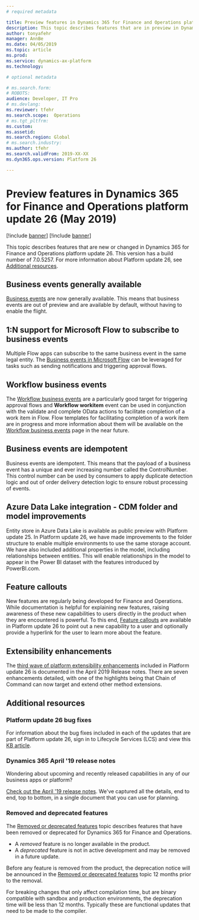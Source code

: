 ```yaml
---
# required metadata

title: Preview features in Dynamics 365 for Finance and Operations platform update 26 (May 2019)
description: This topic describes features that are in preview in Dynamics 365 for Finance and Operations platform update 26 (May 2019). 
author: tonyafehr
manager: AnnBe
ms.date: 04/05/2019
ms.topic: article
ms.prod: 
ms.service: dynamics-ax-platform
ms.technology: 

# optional metadata

# ms.search.form: 
# ROBOTS: 
audience: Developer, IT Pro
# ms.devlang: 
ms.reviewer: tfehr
ms.search.scope:  Operations
# ms.tgt_pltfrm: 
ms.custom: 
ms.assetid:
ms.search.region: Global
# ms.search.industry: 
ms.author: tfehr
ms.search.validFrom: 2019-XX-XX
ms.dyn365.ops.version: Platform 26

---
```

# Preview features in Dynamics 365 for Finance and Operations platform update 26 (May 2019)

[!include [banner](../includes/banner.md)]
[!include [banner](../includes/preview-banner.md)]

This topic describes features that are new or changed in Dynamics 365 for Finance and Operations platform update 26. This version has a build number of 7.0.5257. For more information about Platform update 26, see [Additional resources](whats-new-platform-update-26.md#additional-resources).

## Business events generally available
[Business events](../../dev-itpro/business-events/home-page) are now generally available. This means that business events are out of preview and are available by default, without having to enable the flight. 

## 1:N support for Microsoft Flow to subscribe to business events
Multiple Flow apps can subscribe to the same business event in the same legal entity. The [Business events in Microsoft Flow](../../dev-itpro/business-events/business-events-flow) can be leveraged for tasks such as sending notifications and triggering approval flows. 

## Workflow business events
The [Workflow business events](../../dev-itpro/business-events/business-events-workflow) are a particularly good target for triggering approval flows and **Workflow workitem** event can be used in conjunction with the validate and complete OData actions to facilitate completion of a work item in Flow. Flow templates for facilitating completion of a work item are in progress and more information about them will be available on the [Workflow business events](../../dev-itpro/business-events/business-events-workflow) page in the near future.

## Business events are idempotent
Business events are idempotent. This means that the payload of a business event has a unique and ever increasing number called the ControlNumber. This control number can be used by consumers to apply duplicate detection logic and out of order delivery detection logic to ensure robust processing of events.

## Azure Data Lake integration - CDM folder and model improvements 
Entity store in Azure Data Lake is available as public preview with Platform update 25. In Platform update 26, we have made improvements to the folder structure to enable multiple environments to use the same storage account. We have also included additional properties in the model, including relationships between entities. This will enable relationships in the model to appear in the Power BI dataset with the features introduced by PowerBI.com.

## Feature callouts
New features are regularly being developed for Finance and Operations. While documentation is helpful for explaining new features, raising awareness of these new capabilities to users directly in the product when they are encountered is powerful. To this end, [Feature callouts](../../dev-itpro/user-interface/feature-callouts.md) are available in Platform update 26 to point out a new capability to a user and optionally provide a hyperlink for the user to learn more about the feature.  

## Extensibility enhancements
The [third wave of platform extensibility enhancements](https://docs.microsoft.com/en-us/business-applications-release-notes/April19/dynamics365-finance-operations/platform-extensibility3) included in Platform update 26 is documented in the April 2019 Release notes. There are seven enhancements detailed, with one of the highlights being that Chain of Command can now target and extend other method extensions.

## Additional resources

### Platform update 26 bug fixes
For information about the bug fixes included in each of the updates that are part of Platform update 26, sign in to Lifecycle Services (LCS) and view this [KB article](https://fix.lcs.dynamics.com).

### Dynamics 365 April '19 release notes
Wondering about upcoming and recently released capabilities in any of our business apps or platform?

[Check out the April '19 release notes](https://docs.microsoft.com/en-us/business-applications-release-notes/April19/index). We've captured all the details, end to end, top to bottom, in a single document that you can use for planning.

### Removed and deprecated features
The [Removed or deprecated features](../../dev-itpro/migration-upgrade/deprecated-features.md) topic describes features that have been removed or deprecated for Dynamics 365 for Finance and Operations.

- A *removed* feature is no longer available in the product.
- A *deprecated* feature is not in active development and may be removed in a future update.

Before any feature is removed from the product, the deprecation notice will be announced in the [Removed or deprecated features](../../dev-itpro/migration-upgrade/deprecated-features.md) topic 12 months prior to the removal.

For breaking changes that only affect compilation time, but are binary compatible with sandbox and production environments, the deprecation time will be less than 12 months. Typically these are functional updates that need to be made to the compiler.
